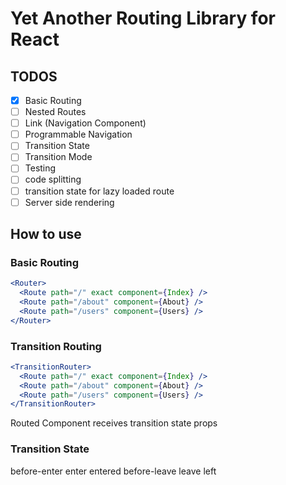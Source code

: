 # Yet Another Routing Library for React

## TODOS

- [x] Basic Routing
- [ ] Nested Routes
- [ ] Link (Navigation Component)
- [ ] Programmable Navigation
- [ ] Transition State
- [ ] Transition Mode
- [ ] Testing
- [ ] code splitting
- [ ] transition state for lazy loaded route
- [ ] Server side rendering

## How to use

### Basic Routing

```jsx
<Router>
  <Route path="/" exact component={Index} />
  <Route path="/about" component={About} />
  <Route path="/users" component={Users} />
</Router>
```

### Transition Routing

```jsx
<TransitionRouter>
  <Route path="/" exact component={Index} />
  <Route path="/about" component={About} />
  <Route path="/users" component={Users} />
</TransitionRouter>
```

Routed Component receives transition state props

### Transition State

before-enter
enter
entered
before-leave
leave
left

